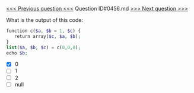 [<<< Previous question <<<](0455.md)  Question ID#0456.md  [>>> Next question >>>](0457.md) 

What is the output of this code:

```php
function c($a, $b = 1, $c) {
   return array($c, $a, $b);
}
list($a, $b, $c) = c(0,0,0);
echo $b;
```

- [x] 0
- [ ] 1
- [ ] 2
- [ ] null
